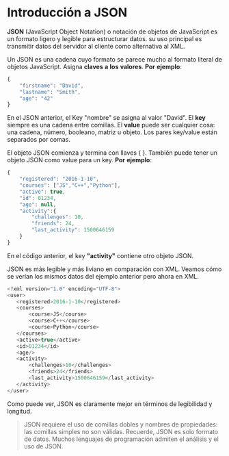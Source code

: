 # Introducción a JSON

**JSON** (JavaScript Object Notation) o notación de objetos de JavaScript es un formato ligero y legible para estructurar datos. su uso principal es transmitir datos del servidor al cliente como alternativa al XML.

Un JSON es una cadena cuyo formato se parece mucho al formato literal de objetos JavaScript. Asigna **claves** **a** **los** **valores**.
**Por** **ejemplo**:

```js
{
    "firstname": "David",
    "lastname": "Smith",
    "age": "42"
}
```

En el JSON anterior, el Key "nombre" se asigna al valor "David". El **key** siempre es una cadena entre comillas. El **value** puede ser cualquier cosa: una cadena, número, booleano, matriz u objeto. Los pares key/value están separados por comas.

El objeto JSON comienza y termina con llaves { }. También puede tener un objeto JSON como value para un key.
**Por** **ejemplo**:

```js
{
    "registered": "2016-1-10",
    "courses": ["JS","C++","Python"],
    "active": true,
    "id": 01234,
    "age": null,
    "activity":{
        "challenges": 10,
        "friends": 24,
        "last_activity": 1500646159
    }
}
```

En el código anterior, el key **"activity"** contiene otro objeto JSON.

JSON es más legible y más liviano en comparación con XML.
Veamos cómo se verían los mismos datos del ejemplo anterior pero ahora en XML.

```js
<?xml version="1.0" encoding="UTF-8">
<user>
   <registered>2016-1-10</registered>
   <courses>
       <course>JS</course>
       <course>C++</course>
       <course>Python</course>
   </courses>
   <active>true</active>
   <id>01234</id>
   <age/>
   <activity>
       <challenges>10</challenges>
       <friends>24</friends>
       <last_activity>1500646159</last_activity>
   </activity>
</user>
```

Como puede ver, JSON es claramente mejor en términos de legibilidad y longitud.

>JSON requiere el uso de comillas dobles y nombres de propiedades: las comillas simples no son válidas. Recuerde, JSON es solo formato de datos. Muchos lenguajes de programación admiten el análisis y el uso de JSON.